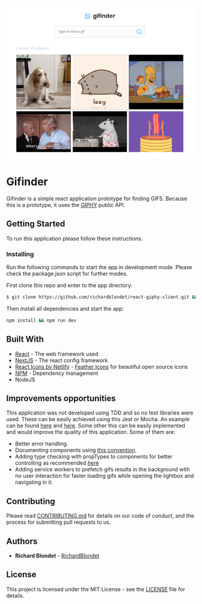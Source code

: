 
![Gifinder](screenshot.png)

# Gifinder

Gifinder is a simple react application prototype for finding GIFS. Because this is a prototype, it uses the [GIPHY](https://developers.giphy.com/docs/) public API.

## Getting Started

To run this application please follow these instructions.

### Installing

Run the following commands to start the app in development mode. Please check the package.json script for further modes.

First clone this repo and enter to the app directory:
```sh
$ git clone https://github.com/richardblondet/react-giphy-client.git && cd react-giphy-client

```
Then install all dependencies and start the app:
```sh
npm install && npm run dev
```


## Built With

* [React](https://reactjs.org/) - The web framework used
* [NextJS](https://nextjs.org/) - The react config framework
* [React Icons by Netlify](https://react-icons.netlify.com/) - [Feather Icons](https://feathericons.com/) for beautiful open source icons 
*  [NPM](https://www.npmjs.com) - Dependency management
* NodeJS

## Improvements opportunities
This application was not developed using TDD and so no test libraries were used. These can be easily achieved using this Jest or Mocha. An example can be found [here](https://github.com/zeit/next.js/tree/master/examples/with-jest) and [here](https://github.com/zeit/next.js/tree/canary/examples/with-mocha).
Some other this can be easily implemented and would improve the quality of this application. Some of them are:
* Better error handling.
* Documenting components using [this convention](https://react-styleguidist.js.org/docs/documenting.html).
* Adding type checking with propTypes to components for better controlling as recommended [here](https://reactjs.org/docs/typechecking-with-proptypes.html)
* Adding service workers to prefetch gifs results in the background with no user interaction for faster loading gifs while opening the lightbox and navigating in it.

## Contributing

Please read [CONTRIBUTING.md](CONTRIBUTING.md) for details on our code of conduct, and the process for submitting pull requests to us.


## Authors

* **Richard Blondet**  - [RichardBlondet](https://github.com/richardblondet)

## License

This project is licensed under the MIT License - see the [LICENSE](LICENSE) file for details.
